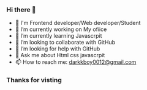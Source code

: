### Hi there 👋
- 🤔 I'm Frontend developer/Web developer/Student
- 🔭 I’m currently working on My ofiice 
- 🌱 I’m currently learning Javascrpit
- 👯 I’m looking to collaborate with GitHub
- 🤔 I’m looking for help with GitHub
- 💬 Ask me about Html css javascrpit
- 📫 How to reach me: darkkboy0012@gmail.com

### Thanks for visting 
